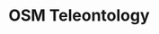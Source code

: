---
schema: default
title: OSM Teleontology
notes: <span style='color:Blue'>Schema</span> A teleontology developed based on data from Open Street Maps.
organization: DataScientia Foundation
resources:
  - name: OSM-TONTO.UAN.owl
    url: >-
      http://git.knowdive.disi.unitn.it:8080/knowledge/LiveKnowledge/SREP/OSM_Tele_schema/input/raw/master/Trentino%20OSM%20teleontology.owl
    format: owl
    description: The OWL RDF/XML distribution of the OSM Teleontology.
    license: Creative Commons
    status: Unannotated
    byteSize: '346.498'
    issued: '2023-04-12'
    language: en
    modified: '11 April 2023, 06:43 (UTC+01:00)'
    OntologyEngineeringTool: Protégé
    ontologyLanguage: owl
    ontologySyntax: rdf
    example: Unknown
    ReferenceLKRepository: SREP
    referenceOntology: UKC
    referenceDatasets: To Be Added
distribution: osm-tonto-owl
keyword: geography
publisher: DataScientia Foundation
category:
  - Society&Territory
versionNotes: Version 1.0 - Unannotated
landingPage: Unknown
accessRigths: Public
creator: Xiaoyue Li
hasVersion: Unknown
isVersionOf: Unknown
issued: '2023-04-12'
modified: '11 April 2023, 06:43 (UTC+01:00)'
language: en
provenance: >-
  (2023-04-12) Marco Barbieri: Added Version 1.0 - Unannotated - to
  LiveKnowledge Catalog
page: Unknown
wasGeneratedBy: DataScientia LiveData Catalog Instantiation
versionInfo: version v1.0
formalityLevel: Teleontology
OntologyEngineeringMethodology: iTelos Knowledge Modelling Methodology
acronym: OSM-TONTO
CompetencyQuestion: Unknown
preferredNamespacePrefix: ds-osm-tonto
toDoList: To completely annotate.
namespacesGenerated: Unknown
namespacesReused: Unknown
datasetLevel: Knowledge Level(L3-4)
spatialExtent: Unknown
temporalExtent: Unknown
datLicense: Creative Commons
DatOwner: Unknown
DatPublicationTimeStamp: Unknown
type:
  - Schema
---